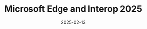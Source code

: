 ---
layout: article.njk
title: "Microsoft Edge and Interop 2025"
tags: article
date: 2025-02-13
excerpt: "In this post, Microsoft Edge is announcing our involvement in the Interop project, for the fourth year in a row, with the launch of Interop 2025. Once again we, together with Apple, Bocoup, Igalia, Google, and Mozilla are committing to fixing top cross-browser compatibility issues on the web platform."
thumbnail: "/assets/interop-25.png"
external: https://blogs.windows.com/msedgedev/2025/02/13/microsoft-edge-and-interop-2025/
---